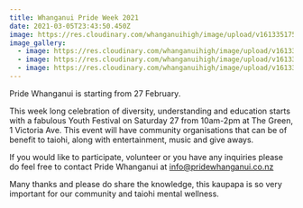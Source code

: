 ```yaml
---
title: Whanganui Pride Week 2021
date: 2021-03-05T23:43:50.450Z
image: https://res.cloudinary.com/whanganuihigh/image/upload/v1613351754/Events/download_2_.jpg_best.jpg
image_gallery:
  - image: https://res.cloudinary.com/whanganuihigh/image/upload/v1613351784/Events/1-1-768x1086.jpg
  - image: https://res.cloudinary.com/whanganuihigh/image/upload/v1613351811/Events/2-768x1086.jpg
  - image: https://res.cloudinary.com/whanganuihigh/image/upload/v1613351828/Events/3-768x1086.jpg
---
```

Pride Whanganui is starting from 27 February.

This week long celebration of diversity, understanding and education starts with a fabulous Youth Festival on Saturday 27 from 10am-2pm at The Green, 1 Victoria Ave. This event will have community organisations that can be of benefit to taiohi, along with entertainment, music and give aways.

If you would like to participate, volunteer or you have any inquiries please do feel free to contact Pride Whanganui at info@pridewhanganui.co.nz

Many thanks and please do share the knowledge, this kaupapa is so very important for our community and taiohi mental wellness.